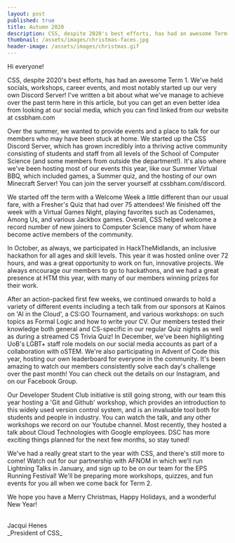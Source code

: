 ```yaml
---
layout: post
published: true
title: Autumn 2020
description: CSS, despite 2020's best efforts, has had an awesome Term 1.
thumbnail: /assets/images/christmas-faces.jpg
header-image: /assets/images/christmas.gif
---
```


Hi everyone!

CSS, despite 2020's best efforts, has had an awesome Term 1. We've held socials, workshops, career events, and most notably started up our very own Discord Server! I've written a bit about what we've manage to achieve over the past term here in this article, but you can get an even better idea from looking at our social media, which you can find linked from our website at cssbham.com

Over the summer, we wanted to provide events and a place to talk for our members who may have been stuck at home. We started up the CSS Discord Server, which has grown incredibly into a thriving active community consisting of students and staff from all levels of the School of Computer Science (and some members from outside the department!). It's also where we've been hosting most of our events this year, like our Summer Virtual BBQ, which included games, a Summer quiz, and the hosting of our own Minecraft Server! You can join the server yourself at cssbham.com/discord.

We started off the term with a Welcome Week a little different than our usual fare, with a Fresher's Quiz that had over 75 attendees! We finished off the week with a Virtual Games Night, playing favorites such as Codenames, Among Us, and various Jackbox games. Overall, CSS helped welcome a record number of new joiners to Computer Science many of whom have become active members of the community.

In October, as always, we participated in HackTheMidlands, an inclusive hackathon for all ages and skill levels. This year it was hosted online over 72 hours, and was a great opportunity to work on fun, innovative projects. We always encourage our members to go to hackathons, and we had a great presence at HTM this year, with many of our members winning prizes for their work.

After an action-packed first few weeks, we continued onwards to hold a variety of different events including a tech talk from our sponsors at Kainos on 'AI in the Cloud', a CS:GO Tournament, and various workshops: on such topics as Formal Logic and how to write your CV. Our members tested their knowledge both general and CS-specific in our regular Quiz nights as well as during a streamed CS Trivia Quiz!  In December, we've been highlighting UoB's LGBT+ staff role models on our social media accounts as part of a collaboration with oSTEM. We're also participating in Advent of Code this year, hosting our own leaderboard for everyone in the community. It's been amazing to watch our members consistently solve each day's challenge over the past month! You can check out the details on our Instagram, and on our Facebook Group.

Our Developer Student Club initiative is still going strong, with our team this year hosting a 'Git and Github' workshop, which provides an introduction to this widely used version control system, and is an invaluable tool both for students and people in industry. You can watch the talk, and any other workshops we record on our Youtube channel. Most recently, they hosted a talk about Cloud Technologies with Google employees. DSC has more exciting things planned for the next few months, so stay tuned!

We've had a really great start to the year with CSS, and there's still more to come! Watch out for our partnership with AFNOM in which we’ll run Lightning Talks in January, and sign up to be on our team for the EPS Running Festival! We'll be preparing more workshops, quizzes, and fun events for you all when we come back for Term 2.

We hope you have a Merry Christmas, Happy Holidays, and a wonderful New Year!

<br>
Jacqui Henes
<br>
_President of CSS_
